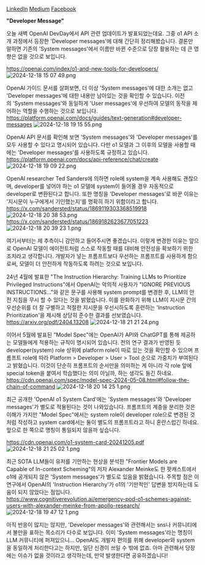 [LinkedIn](https://www.linkedin.com/posts/byeongheon-lee-2b83aa222_%EC%98%A4%EB%8A%98-%EC%83%88%EB%B2%BD-openai-devday%EC%97%90%EC%84%9C-api-%EA%B4%80%EB%A0%A8-%EC%97%85%EB%8D%B0%EC%9D%B4%ED%8A%B8%EA%B0%80-%EB%B0%9C%ED%91%9C%EB%90%98%EC%97%88%EB%8A%94%EB%8D%B0%EC%9A%94-activity-7275132974864506880-Dn6B?utm_source=share&utm_medium=member_desktop)
[Medium](https://medium.com/@simple0314/developer-message-082c6a0c9686)
[Facebook](https://www.facebook.com/share/p/19tSq6XKC9/)

**"Developer Message"**

오늘 새벽 OpenAI DevDay에서 API 관련 업데이트가 발표되었는데요. 그중 o1 API 소개 과정에서 등장한 'Developer messages'에 대해 간단히 정리해봤습니다. 결론만 말하면 기존의 'System messages'에서 이름만 바뀐 수준으로 당장 활용하는 데 큰 영향은 없을 것으로 보입니다. 

https://openai.com/index/o1-and-new-tools-for-developers/
![2024-12-18 15 07 49.png](<2024-12-18 15 07 49.png>)

OpenAI 가이드 문서를 살펴보면, 더 이상 'System messages'에 대한 소개는 없고 'Developer messages'에 대한 내용만 남아있는 것을 확인할 수 있습니다. 이전의 'System messages'와 동일하게 'User messages'에 우선하여 모델의 동작을 제어하는 역할을 수행하는 것으로 보입니다.
https://platform.openai.com/docs/guides/text-generation#developer-messages
![2024-12-18 19 15 55.png](<2024-12-18 19 15 55.png>)

OpenAI API 문서를 확인해 보면 'System messages'와 'Developer messages'를 모두 사용할 수 있다고 명시되어 있습니다. 다만 o1 모델과 그 이후의 모델을 사용할 때에는 'Developer messages'를 사용하도록 규정하고 있습니다. 
https://platform.openai.com/docs/api-reference/chat/create
![2024-12-18 19 09 22.png](<2024-12-18 19 09 22.png>)

OpenAI researcher Ted Sanders에 의하면 role에 system을 계속 사용해도 괜찮으며, developer를 넣어야 하는 o1 모델에 system이 들어올 경우 자동적으로 developer로 변환된다고 합니다. 또한 명칭을 'Developer messages'로 바꾼 이유는 '지시문이 누구에게서 기인했는지'를 명확히 하기 위함이라고 합니다.
https://x.com/sandersted/status/1869119303368519918
![2024-12-18 20 38 53.png](<2024-12-18 20 38 53.png>)
https://x.com/sandersted/status/1869182623677051223
![2024-12-18 20 39 23 1.png](<2024-12-18 20 39 23 1.png>)

여기서부터는 제 추측이니 감안하고 들어주시면 좋겠습니다. 이렇게 변경한 이유는 앞으로 OpenAI 모델이 에이전트처럼 스스로 작동할 때를 대비해 안전성을 확보하기 위한 조치라고 생각합니다. 개발자가 넣는 프롬프트보다 우선하는 프롬프트를 사용하게 함으로써, 모델이 더 안전하게 작동하도록 하려는 것으로 보입니다.

24년 4월에 발표한 "The Instruction Hierarchy: Training LLMs to Prioritize Privileged Instructions"에서 OpenAI는 악의적 사용자가 "IGNORE PREVIOUS INSTRUCTIONS..."와 같은 문구를 사용해  system prompt를 변경한 후, LLM의 안전 지침을 무시 할 수 있다는 것을 밝혔습니다. 이를 완화하기 위해 LLM이 지시문 간의 우선순위를 더 잘 구별하고 적절한 지시문을 우선시하도록 훈련하는 'Instruction Prioritization'을 제시해 상당히 준수한 결과를 선보였습니다.
https://arxiv.org/pdf/2404.13208
![2024-12-18 21 21 24.png](<2024-12-18 21 21 24.png>)

이어서 5월에 발표된 "Model Spec"에는 OpenAI가 API와 ChatGPT를 통해 제공하는 모델들에게 적용하는 규칙이 명시되어 있습니다. 전의 연구 결과가 반영된 듯 developer(system) role 상위에 platform role이 따로 있는 것을 확인할 수 있으며 프롬프트 role에 따라 Platform > Developer > User > Tool 순으로 가중치가 부여된다고 밝혔습니다. 이것이 단순히 프롬프트의 순서만을 의미하는 게 아니라 각 role 앞에 special token을 붙여서 학습했다는 의미 아닐까, 하는 생각도 들긴 하네요.  
https://cdn.openai.com/spec/model-spec-2024-05-08.html#follow-the-chain-of-command
![2024-12-18 20 14 25 1.png](<2024-12-18 20 14 25 1.png>)

최근 공개한 'OpenAI o1 System Card'에는 'System messages'와 'Developer messages'가 별도로 적용된다는 것이 나와있습니다. 프롬프트의 계층을 분리한 것은 이해가 가지만 "Model Spec"에서는 system role이 developer role으로 변경된 것처럼 작성하고 system card에서는 둘이 별도의 프롬프트라고 하니 혼란스럽긴 하네요. 앞으로 한 쪽으로 명칭이 통일되지 않을까 싶습니다. 

https://cdn.openai.com/o1-system-card-20241205.pdf
![2024-12-18 21 25 02 1.png](<2024-12-18 21 25 02 1.png>)

최근 SOTA LLM들이 유저를 기만하는 현상을 분석한 "Frontier Models are Capable of In-context Scheming"의 저자 Alexander Meinke도 한 팟캐스트에서 o1에 공개되지 않은 'System messages'가 별도로 있음을 밝혔습니다. 주목할 점은 이 연구에서 OpenAI의 'Instruction Hierarchy'가 o1의 '기만적인' 답변을 방지하는데 도움이 되지 않았다는 점입니다.  
https://www.cognitiverevolution.ai/emergency-pod-o1-schemes-against-users-with-alexander-meinke-from-apollo-research/
![2024-12-18 19 47 12 1.png](<2024-12-18 19 47 12 1.png>)

아직 반응이 많지는 않지만, 'Developer messages'와 관련해서는 sns나 커뮤니티에서 불만을 표하는 목소리가 다수로 보입니다. 이미 'System messages'라는 명칭이 LLM 커뮤니티에 퍼져있으니... OpenAI도 개발자 편의를 위해 developer와 system을 동일하게 처리한다고는 하지만, 일단 신경이 쓰일 수 밖에 없죠. 아마 관련해서 당장에는 이슈가 없을 것이라고 생각하는데, 만약 발생한다면 공유하겠습니다! 